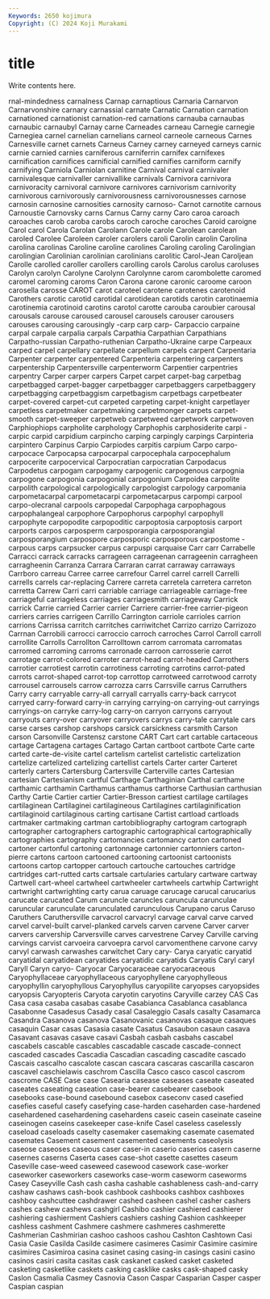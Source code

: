 ```yaml
---
Keywords: 2650 kojimura
Copyright: (C) 2024 Koji Murakami
---
```


# title

Write contents here.



rnal-mindedness carnalness Carnap carnaptious
Carnaria Carnarvon Carnarvonshire carnary carnassial carnate Carnatic Carnation carnation carnationed
carnationist carnation-red carnations carnauba carnaubas carnaubic carnaubyl Carnay carne Carneades
carneau Carnegie carnegie Carnegiea carnel carnelian carnelians carneol carneole carneous
Carnes Carnesville carnet carnets Carneus Carney carney carneyed carneys carnic
carnie carnied carnies carniferous carniferrin carnifex carnifexes carnification carnifices carnificial
carnified carnifies carniform carnify carnifying Carniola Carniolan carnitine Carnival carnival
carnivaler carnivalesque carnivaller carnivallike carnivals Carnivora carnivora carnivoracity carnivoral carnivore
carnivores carnivorism carnivority carnivorous carnivorously carnivorousness carnivorousnesses carnose carnosin carnosine
carnosities carnosity carnoso- Carnot carnotite carnous Carnoustie Carnovsky carns Carnus
Carny carny Caro caroa caroach caroaches carob caroba carobs caroch
caroche caroches Caroid caroigne Carol carol Carola Carolan Carolann Carole
carole Carolean carolean caroled Carolee Caroleen caroler carolers caroli Carolin
carolin Carolina carolina carolinas Caroline caroline carolines Caroling caroling Carolingian
carolingian Carolinian carolinian carolinians carolitic Carol-Jean Caroljean Carolle carolled caroller
carollers carolling carols Carolus carolus caroluses Carolyn carolyn Carolyne Carolynn
Carolynne carom carombolette caromed caromel caroming caroms Caron Carona carone
caronic caroome caroon carosella carosse CAROT carot caroteel carotene carotenes
carotenoid Carothers carotic carotid carotidal carotidean carotids carotin carotinaemia carotinemia
carotinoid carotins carotol carotte carouba caroubier carousal carousals carouse caroused
carousel carousels carouser carousers carouses carousing carousingly -carp carp carp-
Carpaccio carpaine carpal carpale carpalia carpals Carpathia Carpathian Carpathians Carpatho-russian
Carpatho-ruthenian Carpatho-Ukraine carpe Carpeaux carped carpel carpellary carpellate carpellum carpels
carpent Carpentaria Carpenter carpenter carpentered Carpenteria carpentering carpenters carpentership Carpentersville
carpenterworm Carpentier carpentries carpentry Carper carper carpers Carpet carpet carpet-bag
carpetbag carpetbagged carpet-bagger carpetbagger carpetbaggers carpetbaggery carpetbagging carpetbaggism carpetbagism carpetbags
carpetbeater carpet-covered carpet-cut carpeted carpeting carpet-knight carpetlayer carpetless carpetmaker carpetmaking
carpetmonger carpets carpet-smooth carpet-sweeper carpetweb carpetweed carpetwork carpetwoven Carphiophiops carpholite
carphology Carphophis carphosiderite carpi -carpic carpid carpidium carpincho carping carpingly
carpings Carpinteria carpintero Carpinus Carpio Carpiodes carpitis carpium Carpo carpo-
carpocace Carpocapsa carpocarpal carpocephala carpocephalum carpocerite carpocervical Carpocratian carpocratian Carpodacus
Carpodetus carpogam carpogamy carpogenic carpogenous carpognia carpogone carpogonia carpogonial carpogonium
Carpoidea carpolite carpolith carpological carpologically carpologist carpology carpomania carpometacarpal carpometacarpi
carpometacarpus carpompi carpool carpo-olecranal carpools carpopedal Carpophaga carpophagous carpophalangeal carpophore
Carpophorus carpophyl carpophyll carpophyte carpopodite carpopoditic carpoptosia carpoptosis carport carports
carpos carposperm carposporangia carposporangial carposporangium carpospore carposporic carposporous carpostome -carpous
carps carpsucker carpus carpuspi carquaise Carr carr Carrabelle Carracci carrack
carracks carrageen carrageenan carrageenin carragheen carragheenin Carranza Carrara Carraran carrat
carraway carraways Carrboro carreau Carree carree carrefour Carrel carrel carrell
Carrelli carrells carrels car-replacing Carrere carreta carretela carretera carreton carretta
Carrew Carri carri carriable carriage carriageable carriage-free carriageful carriageless carriages
carriagesmith carriageway Carrick carrick Carrie carried Carrier carrier Carriere carrier-free
carrier-pigeon carriers carries carrigeen Carrillo Carrington carriole carrioles carrion carrions
Carrissa carritch carritches carriwitchet Carrizo carrizo Carrizozo Carrnan Carrobili carrocci
carroccio carroch carroches Carrol Carroll carroll carrollite Carrolls Carrollton Carrolltown
carrom carromata carromatas carromed carroming carroms carronade carroon carrosserie carrot
carrotage carrot-colored carroter carrot-head carrot-headed Carrothers carrotier carrotiest carrotin carrotiness
carroting carrotins carrot-pated carrots carrot-shaped carrot-top carrottop carrotweed carrotwood carroty
carrousel carrousels carrow carrozza carrs Carrsville carrus Carruthers Carry carry
carryable carry-all carryall carryalls carry-back carrycot carryed carry-forward carry-in carrying
carrying-on carrying-out carryings carryings-on carryke carry-log carry-on carryon carryons carryout
carryouts carry-over carryover carryovers carrys carry-tale carrytale cars carse carses
carshop carshops carsick carsickness carsmith Carson carson Carsonville Carstensz carstone
CART Cart cart cartable cartaceous cartage Cartagena cartages Cartago Cartan
cartboot cartbote Carte carte carted carte-de-visite cartel cartelism cartelist cartelistic
cartelization cartelize cartelized cartelizing cartellist cartels Carter carter Carteret carterly
carters Cartersburg Cartersville Carterville cartes Cartesian cartesian Cartesianism cartful Carthage
Carthaginian Carthal carthame carthamic carthamin Carthamus carthamus carthorse Carthusian carthusian
Carthy Cartie Cartier cartier Cartier-Bresson cartiest cartilage cartilages cartilaginean Cartilaginei
cartilagineous Cartilagines cartilaginification cartilaginoid cartilaginous carting cartisane Cartist cartload cartloads
cartmaker cartmaking cartman cartobibliography cartogram cartograph cartographer cartographers cartographic cartographical
cartographically cartographies cartography cartomancies cartomancy carton cartoned cartoner cartonful cartoning
cartonnage cartonnier cartonniers carton-pierre cartons cartoon cartooned cartooning cartoonist cartoonists
cartoons cartop cartopper cartouch cartouche cartouches cartridge cartridges cart-rutted carts
cartsale cartularies cartulary cartware cartway Cartwell cart-wheel cartwheel cartwheeler cartwheels
cartwhip Cartwright cartwright cartwrighting carty carua caruage carucage carucal carucarius
carucate carucated Carum caruncle caruncles caruncula carunculae caruncular carunculate carunculated
carunculous Carupano carus Caruso Caruthers Caruthersville carvacrol carvacryl carvage carval
carve carved carvel carvel-built carvel-planked carvels carven carvene Carver carver
carvers carvership Carversville carves carvestrene Carvey Carville carving carvings carvist
carvoeira carvoepra carvol carvomenthene carvone carvy carvyl carwash carwashes carwitchet
Cary cary- Carya caryatic caryatid caryatidal caryatidean caryatides caryatidic caryatids
Caryatis Caryl caryl Caryll Caryn caryo- Caryocar Caryocaraceae caryocaraceous Caryophyllaceae
caryophyllaceous caryophyllene caryophylleous caryophyllin caryophyllous Caryophyllus caryopilite caryopses caryopsides caryopsis
Caryopteris Caryota caryotin caryotins Caryville carzey CAS Cas Casa casa
casaba casabas casabe Casabianca Casablanca casablanca Casabonne Casadesus Casady casal
Casaleggio Casals casalty Casamarca Casandra Casanova casanova Casanovanic casanovas casaque
casaques casaquin Casar casas Casasia casate Casatus Casaubon casaun casava
Casavant casavas casave casavi Casbah casbah casbahs cascabel cascabels cascable
cascables cascadable cascade cascade-connect cascaded cascades Cascadia Cascadian cascading cascadite
cascado Cascais cascalho cascalote cascan cascara cascaras cascarilla cascaron cascavel
caschielawis caschrom Cascilla Casco casco cascol cascrom cascrome CASE Case
case Casearia casease caseases caseate caseated caseates caseating caseation case-bearer
casebearer casebook casebooks case-bound casebound casebox caseconv cased casefied casefies
caseful casefy casefying case-harden caseharden case-hardened casehardened casehardening casehardens caseic
casein caseinate caseine caseinogen caseins casekeeper case-knife Casel caseless caselessly
caseload caseloads caselty casemaker casemaking casemate casemated casemates Casement casement
casemented casements caseolysis caseose caseoses caseous caser caser-in caserio caserios
casern caserne casernes caserns Caserta cases case-shot casette casettes caseum
Caseville case-weed caseweed casewood casework case-worker caseworker caseworkers caseworks case-worm
caseworm caseworms Casey Caseyville Cash cash casha cashable cashableness cash-and-carry
cashaw cashaws cash-book cashbook cashbooks cashbox cashboxes cashboy cashcuttee cashdrawer
cashed casheen cashel casher cashers cashes cashew cashews cashgirl Cashibo
cashier cashiered cashierer cashiering cashierment Cashiers cashiers cashing Cashion cashkeeper
cashless cashment Cashmere cashmere cashmeres cashmerette Cashmerian Cashmirian cashoo cashoos
cashou Cashton Cashtown Casi Casia Casie Casilda Casilde casimere casimeres
Casimir Casimire casimire casimires Casimiroa casina casinet casing casing-in casings
casini casino casinos casiri casita casitas cask caskanet casked casket
casketed casketing casketlike caskets casking casklike casks cask-shaped casky Caslon
Casmalia Casmey Casnovia Cason Caspar Casparian Casper casper Caspian caspian
